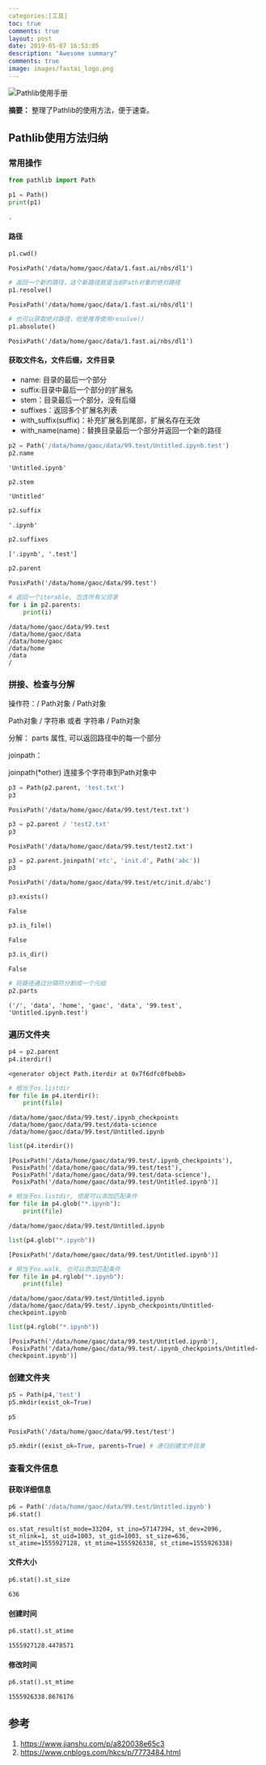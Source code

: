 ```yaml
---
categories:[工具]
toc: true
comments: true
layout: post
date: 2019-05-07 16:53:05
description: "Awesome summary"
comments: true
image: images/fastai_logo.png
---
```

![Pathlib使用手册](images/fastai_logo.png)

**摘要：** 整理了Pathlib的使用方法，便于速查。

<!-- more-->


## Pathlib使用方法归纳 

### 常用操作


```python
from pathlib import Path
```


```python
p1 = Path()
print(p1)
```

    .


#### 路径


```python
p1.cwd()
```


    PosixPath('/data/home/gaoc/data/1.fast.ai/nbs/dl1')




```python
# 返回一个新的路径，这个新路径就是当前Path对象的绝对路径
p1.resolve()
```


    PosixPath('/data/home/gaoc/data/1.fast.ai/nbs/dl1')




```python
# 也可以获取绝对路径，但是推荐使用resolve()
p1.absolute()
```


    PosixPath('/data/home/gaoc/data/1.fast.ai/nbs/dl1')



#### 获取文件名，文件后缀，文件目录
- name: 目录的最后一个部分
- suffix:目录中最后一个部分的扩展名
- stem：目录最后一个部分，没有后缀
- suffixes：返回多个扩展名列表
- with_suffix(suffix)：补充扩展名到尾部，扩展名存在无效
- with_name(name)：替换目录最后一个部分并返回一个新的路径


```python
p2 = Path('/data/home/gaoc/data/99.test/Untitled.ipynb.test')
p2.name
```


    'Untitled.ipynb'


```python
p2.stem
```


    'Untitled'


```python
p2.suffix
```


    '.ipynb'


```python
p2.suffixes
```


    ['.ipynb', '.test']


```python
p2.parent
```


    PosixPath('/data/home/gaoc/data/99.test')




```python
# 返回一个iterable, 包含所有父目录
for i in p2.parents:
    print(i)
```

    /data/home/gaoc/data/99.test
    /data/home/gaoc/data
    /data/home/gaoc
    /data/home
    /data
    /


### 拼接、检查与分解

操作符：/
Path对象 / Path对象

Path对象 / 字符串 或者 字符串 / Path对象

分解：
parts 属性, 可以返回路径中的每一个部分

joinpath：

joinpath(*other) 连接多个字符串到Path对象中


```python
p3 = Path(p2.parent, 'test.txt')
p3
```


    PosixPath('/data/home/gaoc/data/99.test/test.txt')




```python
p3 = p2.parent / 'test2.txt'
p3
```


    PosixPath('/data/home/gaoc/data/99.test/test2.txt')




```python
p3 = p2.parent.joinpath('etc', 'init.d', Path('abc'))
p3
```


    PosixPath('/data/home/gaoc/data/99.test/etc/init.d/abc')




```python
p3.exists()
```


    False


```python
p3.is_file()
```


    False


```python
p3.is_dir()
```


    False




```python
# 将路径通过分隔符分割成一个元组
p2.parts
```


    ('/', 'data', 'home', 'gaoc', 'data', '99.test', 'Untitled.ipynb.test')



### 遍历文件夹


```python
p4 = p2.parent
p4.iterdir()
```


    <generator object Path.iterdir at 0x7f6dfc0fbeb8>




```python
# 相当于os.listdir
for file in p4.iterdir():
    print(file)
```

    /data/home/gaoc/data/99.test/.ipynb_checkpoints
    /data/home/gaoc/data/99.test/data-science
    /data/home/gaoc/data/99.test/Untitled.ipynb



```python
list(p4.iterdir())
```


    [PosixPath('/data/home/gaoc/data/99.test/.ipynb_checkpoints'),
     PosixPath('/data/home/gaoc/data/99.test/test'),
     PosixPath('/data/home/gaoc/data/99.test/data-science'),
     PosixPath('/data/home/gaoc/data/99.test/Untitled.ipynb')]




```python
# 相当于os.listdir, 但是可以添加匹配条件
for file in p4.glob("*.ipynb"):
    print(file)
```

    /data/home/gaoc/data/99.test/Untitled.ipynb

```python
list(p4.glob("*.ipynb"))
```


    [PosixPath('/data/home/gaoc/data/99.test/Untitled.ipynb')]


```python
# 相当于os.walk, 也可以添加匹配条件
for file in p4.rglob("*.ipynb"):
    print(file)
```

    /data/home/gaoc/data/99.test/Untitled.ipynb
    /data/home/gaoc/data/99.test/.ipynb_checkpoints/Untitled-checkpoint.ipynb

```python
list(p4.rglob("*.ipynb"))
```


    [PosixPath('/data/home/gaoc/data/99.test/Untitled.ipynb'),
     PosixPath('/data/home/gaoc/data/99.test/.ipynb_checkpoints/Untitled-checkpoint.ipynb')]

### 创建文件夹


```python
p5 = Path(p4,'test')
p5.mkdir(exist_ok=True)
```


```python
p5
```


    PosixPath('/data/home/gaoc/data/99.test/test')


```python
p5.mkdir((exist_ok=True, parents=True) # 递归创建文件目录
```

### 查看文件信息

#### 获取详细信息


```python
p6 = Path('/data/home/gaoc/data/99.test/Untitled.ipynb')
p6.stat()
```


    os.stat_result(st_mode=33204, st_ino=57147394, st_dev=2096, st_nlink=1, st_uid=1003, st_gid=1003, st_size=636, st_atime=1555927128, st_mtime=1555926338, st_ctime=1555926338)

#### 文件大小


```python
p6.stat().st_size
```


    636

#### 创建时间


```python
p6.stat().st_atime
```


    1555927128.4478571

#### 修改时间


```python
p6.stat().st_mtime
```


    1555926338.8676176



## 参考

1. <https://www.jianshu.com/p/a820038e65c3>
2. <https://www.cnblogs.com/hkcs/p/7773484.html>
